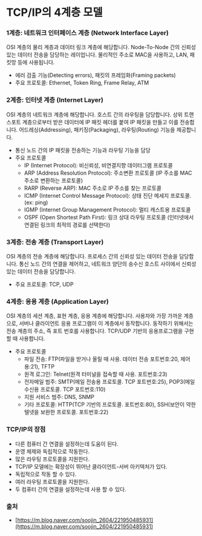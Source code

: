 # TCP/IP의 4계층 모델

### 1계층: 네트워크 인터페이스 계층 (Network Interface Layer)

OSI 계층의 물리 계층과 데이터 링크 계층에 해당합니다. Node-To-Node 간의 신뢰성 있는 데이터 전송을 담당하는 레이업니다. 물리적인 주소로 MAC을 사용하고, LAN, 패킷망 등에 사용됩니다. 

- 에러 검출 기능(Detecting errors), 패킷의 프레임화(Framing packets)
- 주요 프로토콜: Ethernet, Token Ring, Frame Relay, ATM

### 2계층: 인터넷 계층 (Internet Layer)

OSI 계층의 네트워크 계층에 해당합니다. 호스트 간의 라우팅을 담당합니다. 상위 트랜스포트 계층으로부터 받은 데이터에 IP 패킷 헤더를 붙여 IP 패킷을 만들고 이를 전송합니다. 어드레싱(Addressing), 패키징(Packaging), 라우팅(Routing) 기능을 제공합니다.

- 통신 노드 간의 IP 패킷을 전송하는 기능과 라우팅 기능을 담당
- 주요 프로토콜
    - IP (Internet Protocol): 비신뢰성, 비연결지향 데이터그램 프로토콜
    - ARP (Address Resolution Protocol): 주소변환 프로토콜 (IP 주소를 MAC 주소로 변환하는 프로토콜)
    - RARP (Reverse ARP): MAC 주소로 IP 주소를 찾는 프로토콜
    - ICMP (Internet Control Message Protocol): 상태 진단 메세지 프로토콜. (ex: ping)
    - IGMP (Internet Group Management Protocol): 멀티 캐스트용 프로토콜
    - OSPF (Open Shortest Path First): 링크 상대 라우팅 프로토콜 (인터넷에서 연결된 링크의 최적의 경로를 선택한다)

### 3계층: 전송 계층 (Transport Layer)

OSI 계층의 전송 계층에 해당합니다. 프로세스 간의 신뢰성 있는 데이터 전송을 담당합니다. 통신 노드 간의 연결을 제어하고, 네트워크 양단의 송수신 호스트 사이에서 신뢰성 있는 데이터 전송을 담당합니다.

- 주요 프로토콜: TCP, UDP

### 4계층: 응용 계층 (Application Layer)

OSI 계층의 세션 계층, 표현 계층, 응용 계층에 해당합니다. 사용자와 가장 가까운 계층으로, 서버나 클라이언트 응용 프로그램이 이 계층에서 동작합니다. 동작하기 위해서는 전송 계층의 주소, 즉 포트 번호를 사용합니다. TCP/UDP 기반의 응용프로그램을 구현할 때 사용합니다.

- 주요 프로토콜
    - 파일 전송: FTP(파일을 받거나 올릴 때 사용. 데이터 전송 포트번호:20, 제어용:21), TFTP
    - 원격 로그인: Telnet(원격 터미널을 접속할 때 사용. 포트번호:23)
    - 전자메일 범주: SMTP(메일 전송용 프로토콜. TCP 포트번호:25), POP3(메일 수신용 프로토콜. TCP 포트번호:110)
    - 지원 서비스 범주: DNS, SNMP
    - 기타 프로토콜: HTTP(TCP 기반의 프로토콜. 포트번호:80), SSH(보안이 약한 텔넷을 보완한 프로토콜. 포트번호:22)

### TCP/IP의 장점

- 다른 컴퓨터 간 연결을 설정하는데 도움이 된다.
- 운영 체제와 독립적으로 작동한다.
- 많은 라우팅 프로토콜을 지원한다.
- TCP/IP 모델에는 확장성이 뛰어난 클라이언트-서버 아키텍처가 있다.
- 독립적으로 작동 할 수 있다.
- 여러 라우팅 프로토콜을 지원한다.
- 두 컴퓨터 간의 연결을 설정하는데 사용 할 수 있다.

### 출처

- [https://m.blog.naver.com/soojin_2604/221950485931](https://m.blog.naver.com/soojin_2604/221950485931)